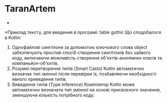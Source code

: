 # TaranArtem

<!-- MAIN_BRANCH -->
-

<!-- LESSON1_BRANCH -->
*Приклад тексту, для введення в програмі: table gothic
Що сподобалося в Kotlin:
1. Однофайлові синглтони за допомогою ключового слова object забезпечують простий спосіб створення синглтонів без зайвого коду, включаючи можливість створення об'єктів-анонімних класів та компаньйон-об'єктів.
2. Розумні перетворення типів (Smart Casts) Kotlin автоматично визначає тип змінної після перевірки is, позбавляючи необхідності явного приведення типів.
3. Виведення типів (Type Inference) Компілятор Kotlin може автоматично визначати тип змінної на основі присвоєного значення, зменшуючи кількість потрібного коду.

